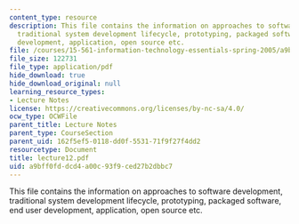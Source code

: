 ```yaml
---
content_type: resource
description: This file contains the information on approaches to software development,
  traditional system development lifecycle, prototyping, packaged software, end user
  development, application, open source etc.
file: /courses/15-561-information-technology-essentials-spring-2005/a9bff0fddcd4a00c93f9ced27b2dbbc7_lecture12.pdf
file_size: 122731
file_type: application/pdf
hide_download: true
hide_download_original: null
learning_resource_types:
- Lecture Notes
license: https://creativecommons.org/licenses/by-nc-sa/4.0/
ocw_type: OCWFile
parent_title: Lecture Notes
parent_type: CourseSection
parent_uid: 162f5ef5-0118-dd0f-5531-71f9f27f4dd2
resourcetype: Document
title: lecture12.pdf
uid: a9bff0fd-dcd4-a00c-93f9-ced27b2dbbc7
---
```

This file contains the information on approaches to software development, traditional system development lifecycle, prototyping, packaged software, end user development, application, open source etc.